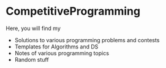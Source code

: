 # CompetitiveProgramming
Here, you will find my
- Solutions to various programming problems and contests
- Templates for Algorithms and DS
- Notes of various programming topics
- Random stuff
